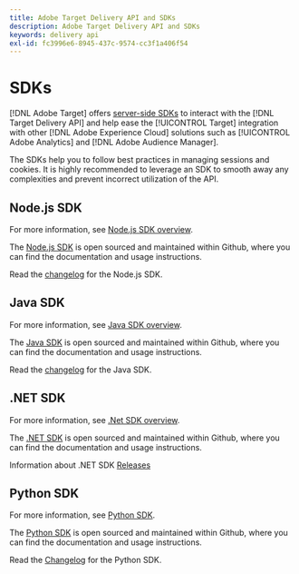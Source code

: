 ```yaml
---
title: Adobe Target Delivery API and SDKs
description: Adobe Target Delivery API and SDKs
keywords: delivery api
exl-id: fc3996e6-8945-437c-9574-cc3f1a406f54
---
```

# SDKs

[!DNL Adobe Target] offers [server-side SDKs](../../implement/server-side/server-side-overview.md) to interact with the [!DNL Target Delivery API] and help ease the [!UICONTROL Target] integration with other [!DNL Adobe Experience Cloud] solutions such as [!UICONTROL Adobe Analytics] and [!DNL Adobe Audience Manager].

The SDKs help you to follow best practices in managing sessions and cookies. It is highly recommended to leverage an SDK to smooth away any complexities and prevent incorrect utilization of the API.

## Node.js SDK

For more information, see [Node.js SDK overview](/help/dev/implement/server-side/node-js/overview.md).

The [Node.js SDK](https://github.com/adobe/target-nodejs-sdk) is open sourced and maintained within Github, where you can find the documentation and usage instructions.

Read the [changelog](https://github.com/adobe/target-nodejs-sdk/blob/main/CHANGELOG.md) for the Node.js SDK.

## Java SDK

For more information, see [Java SDK overview](/help/dev/implement/server-side/java/overview.md).

The [Java SDK](https://github.com/adobe/target-java-sdk) is open sourced and maintained within Github, where you can find the documentation and usage instructions.

Read the [changelog](https://github.com/adobe/target-java-sdk/blob/main/CHANGELOG.md) for the Java SDK.

## .NET SDK

For more information, see [.Net SDK overview](/help/dev/implement/server-side/net/overview.md).

The [.NET SDK](https://github.com/adobe/target-dotnet-sdk) is open sourced and maintained within Github, where you can find the documentation and usage instructions.

Information about .NET SDK [Releases](https://github.com/adobe/target-dotnet-sdk/releases)

## Python SDK

For more information, see [Python SDK](/help/dev/implement/server-side/python/overview.md).

The [Python SDK](https://github.com/adobe/target-python-sdk) is open sourced and maintained within Github, where you can find the documentation and usage instructions.

Read the [Changelog](https://github.com/adobe/target-python-sdk/blob/master/CHANGELOG.md) for the Python SDK.

<!--- Judy: remove or modify this page? adequately covered elsewhere? Or, add links to analogous info for the .NET and Python SDKs? --->
